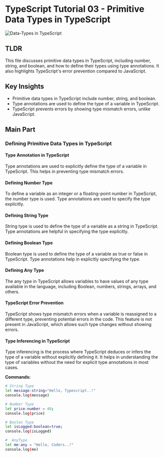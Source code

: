 # TypeScript Tutorial 03 - Primitive Data Types in TypeScript

![Data-Types in TypeScript](https://miro.medium.com/v2/resize:fit:1400/1*20o4vRNrYPgQh8gQEpR1MA.jpeg)

## TLDR

This file discusses primitive data types in TypeScript, including number, string, and boolean, and how to define their types using type annotations. It also highlights TypeScript's error prevention compared to JavaScript.

## Key Insights

- Primitive data types in TypeScript include number, string, and boolean.
- Type annotations are used to define the type of a variable in TypeScript.
- TypeScript prevents errors by showing type mismatch errors, unlike JavaScript.

## Main Part

### Defining Primitive Data Types in TypeScript

#### Type Annotation in TypeScript

Type annotations are used to explicitly define the type of a variable in TypeScript. This helps in preventing type mismatch errors.

#### Defining Number Type

To define a variable as an integer or a floating-point number in TypeScript, the number type is used. Type annotations are used to specify the type explicitly.

#### Defining String Type

String type is used to define the type of a variable as a string in TypeScript. Type annotations are helpful in specifying the type explicitly.

#### Defining Boolean Type

Boolean type is used to define the type of a variable as true or false in TypeScript. Type annotations help in explicitly specifying the type.

#### Defining Any Type

The any type in TypeScript allows variables to have values of any type available in the language, including Boolean, numbers, strings, arrays, and others.

#### TypeScript Error Prevention

TypeScript shows type mismatch errors when a variable is reassigned to a different type, preventing potential errors in the code. This feature is not present in JavaScript, which allows such type changes without showing errors.

#### Type Inferencing in TypeScript

Type inferencing is the process where TypeScript deduces or infers the type of a variable without explicitly defining it. It helps in understanding the type of variables without the need for explicit type annotations in most cases.

**Commands:**
```bash
# String Type
let message:string="Hello, Typescript..!"
console.log(message)

# Number Type
let price:number = 40;
console.log(price)

# Boolen Type
let isLogged:boolean=true;
console.log(isLogged)

#  AnyType
let me:any = "Hello, Coders..!"
console.log(me)